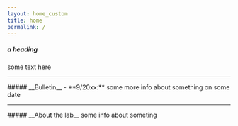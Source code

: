 ```yaml
---
layout: home_custom
title: home
permalink: /
---
```


##### __a heading__
some text here

<hr class='invis'>
##### __Bulletin__
- **9/20xx:** some more info about something on some date


<hr class='invis'>
##### __About the lab__
some info about someting